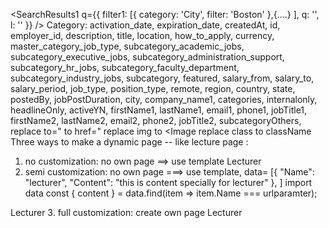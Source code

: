 <SearchResults1
q={{ filter1: [{ category: 'City', filter: 'Boston' },{....} ], q: '', l: '' }}
/>
Category:
activation_date,
expiration_date,
createdAt,
id,
employer_id,
description,
title,
location,
how_to_apply,
currency,
master_category_job_type,
subcategory_academic_jobs,
subcategory_executive_jobs,
subcategory_administration_support,
subcategory_hr_jobs,
subcategory_faculty_department,
subcategory_industry_jobs,
subcategory,
featured,
salary_from,
salary_to,
salary_period,
job_type,
position_type,
remote,
region,
country,
state,
postedBy,
jobPostDuration,
city,
company_name1,
categories,
internalonly,
headlineOnly,
activeYN,
firstName1,
lastName1,
email1,
phone1,
jobTitle1,
firstName2,
lastName2,
email2,
phone2,
jobTitle2,
subcategoryOthers,
replace to=" to href="
replace img to <Image
replace class to className
Three ways to make a dynamic page -- like lecture page :
1. no customization: no own page ==> use template
   <Link href="/find-jobs?q=lecturer">Lecturer</Link>
2. semi customization: no own page ===> use template,
   data= [{
   "Name": "lecturer",
   "Content": "this is content specially for lecturer"
   },
   ]
import data
const { content } = data.find(item => item.Name === urlparamter);
<Link href="/find-jobs?q=urlparamter">Lecturer</Link>
3. full customization: create own page
<JobSearchBox q="lecturer" />
<SearchResults q={{ q: 'lecturer' || 0 }} />
<Link href="/lecturer">Lecturer</Link>
